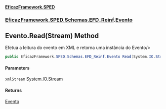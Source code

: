 #### [EficazFramework.SPED](EficazFrameworkSPED.md 'EficazFramework SPED')
### [EficazFramework.SPED.Schemas.EFD_Reinf](EficazFramework.SPED.Schemas.EFD_Reinf.md 'EficazFramework.SPED.Schemas.EFD_Reinf').[Evento](EficazFramework.SPED.Schemas.EFD_Reinf/Evento.md 'EficazFramework.SPED.Schemas.EFD_Reinf.Evento')

## Evento.Read(Stream) Method

Efetua a leitura do evento em XML e retorna uma instância do Evento/>

```csharp
public EficazFramework.SPED.Schemas.EFD_Reinf.Evento Read(System.IO.Stream xmlStream);
```
#### Parameters

<a name='EficazFramework.SPED.Schemas.EFD_Reinf.Evento.Read(System.IO.Stream).xmlStream'></a>

`xmlStream` [System.IO.Stream](https://docs.microsoft.com/en-us/dotnet/api/System.IO.Stream 'System.IO.Stream')

#### Returns
[Evento](EficazFramework.SPED.Schemas.EFD_Reinf/Evento.md 'EficazFramework.SPED.Schemas.EFD_Reinf.Evento')
